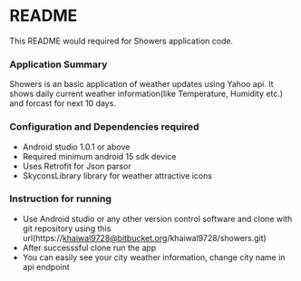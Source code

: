 # README #

This README would required for Showers application code.

### Application Summary ###

Showers is an basic application of weather updates using Yahoo api. It shows daily current weather information(like Temperature, Humidity etc.) and forcast for next 10 days.

### Configuration and Dependencies required ###

* Android studio 1.0.1 or above
* Required minimum android 15 sdk device
* Uses Retrofit for Json parsor
* SkyconsLibrary library for weather attractive icons

### Instruction for running ###

* Use Android studio or any other version control software and clone with git repository using this url(https://khaiwal9728@bitbucket.org/khaiwal9728/showers.git) 
* After successsful clone run the app
* You can easily see your city weather information, change city name in api endpoint